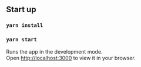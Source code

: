 ## Start up

### `yarn install`

### `yarn start`

Runs the app in the development mode.\
Open [http://localhost:3000](http://localhost:3000) to view it in your browser.
